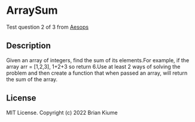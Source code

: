 # ArraySum
Test question 2 of 3 from [Aesops](https://www.notion.so/Aesops-Weekly-Coding-Tasks-11d495cef8304efa90ed183d48a02c3f)

## Description
Given an array of integers, find the sum of its elements.For example, if the array arr = [1,2,3], 1+2+3 so return 6.Use at least 2 ways of solving the problem and then create a function that when passed an array, will return the sum of the array.
## License
MIT License. Copyright (c) 2022 Brian Kiume
